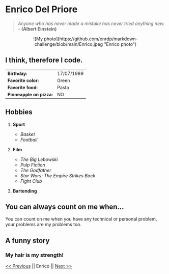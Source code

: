 # Enrico Del Priore

> *Anyone who has never made a mistake has never tried anything new.* - **(Albert Einstein)**

<center>   
![My photo](https://github.com/enrdp/markdown-challenge/blob/main/Enrico.jpeg "Enrico photo")
   
</center>

## I think, therefore I code.

|   |   |
|---|---|
|**Birthday:**| 17/07/1989 |
|**Favorite color:**| Green |
|**Favorite food:**| Pasta |
|**Pinneapple on pizza:**| NO |

## Hobbies

1. **Sport**
   - *Basket*
   - *Football*

2. **Film**
   - *The Big Lebowski*
   - *Pulp Fiction*
   - *The Godfather*
   - *Star Wars: The Empire Strikes Back*
   - *Fight Club*

3. **Bartending**

## You can always count on me when...

You can count on me when you have any technical or personal problem, your problems are my problems too.

## A funny story



### My hair is my strength!

[<< Previous](https://github.com/SashBFa/markdown-challenge/blob/main/README.md) || Enrico || [Next >>](https://github.com/fabver82/markdown-challenge/blob/main/README.md)
